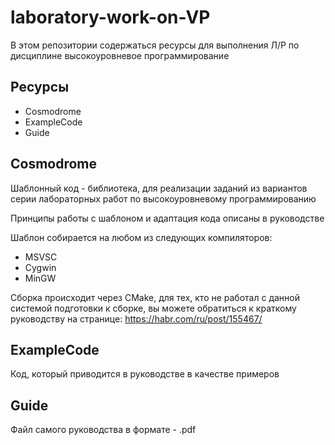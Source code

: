 # laboratory-work-on-VP
В этом репозитории содержаться ресурсы для выполнения Л/Р по дисциплине высокоуровневое программирование

## Ресурсы
* Cosmodrome
* ExampleCode
* Guide

Cosmodrome
---
Шаблонный код - библиотека, для реализации заданий из вариантов серии лабораторных работ по высокоуровневому программированию

Принципы работы с шаблоном и адаптация кода описаны в руководстве

Шаблон собирается на любом из следующих компиляторов:
* MSVSC
* Cygwin
* MinGW

Сборка происходит через CMake, для тех, кто не работал с данной системой подготовки к сборке, вы можете обратиться к краткому руководству на странице: https://habr.com/ru/post/155467/

ExampleCode
---
Код, который приводится в руководстве в качестве примеров

Guide
---
Файл самого руководства в формате - .pdf
